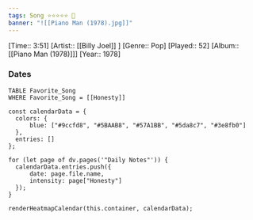 ```yaml
---
tags: Song ⭐⭐⭐⭐⭐ 💛
banner: "![[Piano Man (1978).jpg]]"
---
```

[Time:: 3:51]
[Artist:: [[Billy Joel]] ]
[Genre:: Pop]
[Played:: 52]
[Album:: [[Piano Man (1978)]]]
[Year:: 1978]
### Dates
````dataview
TABLE Favorite_Song
WHERE Favorite_Song = [[Honesty]]
````

  ```dataviewjs
const calendarData = { 
	colors: { 
		blue: ["#9ccfd8", "#5BAAB8", "#57A1BB", "#5da8c7", "#3e8fb0"] 
	}, 
	entries: [] 
}; 

for (let page of dv.pages('"Daily Notes"')) { 
	calendarData.entries.push({ 
		date: page.file.name, 
		intensity: page["Honesty"]
	}); 
} 

renderHeatmapCalendar(this.container, calendarData);
```
